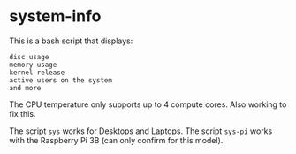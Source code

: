 # system-info

This is a bash script that displays:
```
disc usage
memory usage
kernel release
active users on the system
and more
```
The CPU temperature only supports up to 4 compute cores. Also working to fix this.

The script `sys` works for Desktops and Laptops.
The script `sys-pi` works with the Raspberry Pi 3B (can only confirm for this model).
